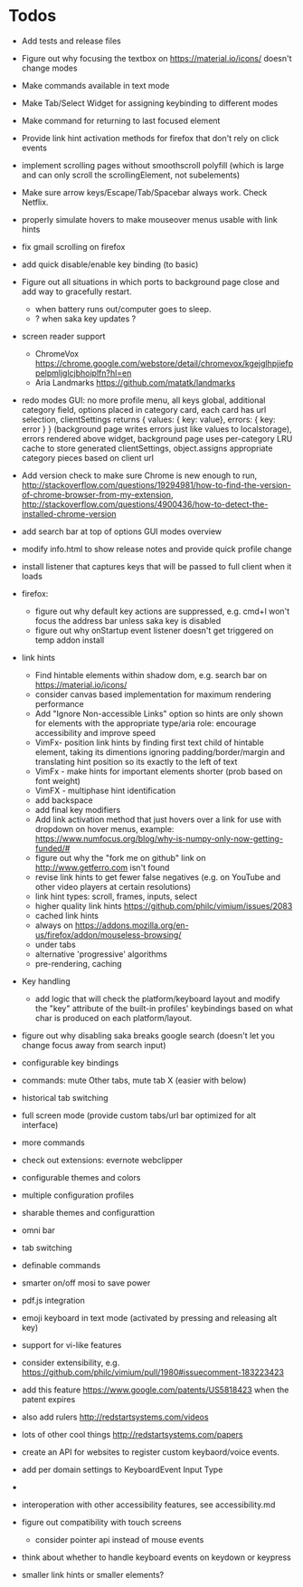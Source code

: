 # Todos

* Add tests and release files
* Figure out why focusing the textbox on https://material.io/icons/ doesn't change modes
* Make commands available in text mode
* Make Tab/Select Widget for assigning keybinding to different modes
* Make command for returning to last focused element
* Provide link hint activation methods for firefox that don't rely on click events
* implement scrolling pages without smoothscroll polyfill (which is large and can only scroll the scrollingElement, not subelements)
* Make sure arrow keys/Escape/Tab/Spacebar always work. Check Netflix.
* properly simulate hovers to make mouseover menus usable with link hints
* fix gmail scrolling on firefox
* add quick disable/enable key binding (to basic)
* Figure out all situations in which ports to background page close and add way to gracefully restart.
  * when battery runs out/computer goes to sleep.
  * ? when saka key updates ?
* screen reader support
  * ChromeVox https://chrome.google.com/webstore/detail/chromevox/kgejglhpjiefppelpmljglcjbhoiplfn?hl=en
  * Aria Landmarks https://github.com/matatk/landmarks
* redo modes GUI: no more profile menu, all keys global, additional category field, options placed in category card, each card has url selection, clientSettings returns { values: { key: value}, errors: { key: error } } (background page writes errors just like values to localstorage), errors rendered above widget, background page uses per-category LRU cache to store generated clientSettings, object.assigns appropriate category pieces based on client url
* Add version check to make sure Chrome is new enough to run, http://stackoverflow.com/questions/19294981/how-to-find-the-version-of-chrome-browser-from-my-extension, http://stackoverflow.com/questions/4900436/how-to-detect-the-installed-chrome-version
* add search bar at top of options GUI modes overview
* modify info.html to show release notes and provide quick profile change
* install listener that captures keys that will be passed to full client when it loads
* firefox:
    * figure out why default key actions are suppressed, e.g. cmd+l won't focus the address bar unless saka key is disabled
    * figure out why onStartup event listener doesn't get triggered on temp addon install
* link hints
    * Find hintable elements within shadow dom, e.g. search bar on https://material.io/icons/
    * consider canvas based implementation for maximum rendering performance
    * Add "Ignore Non-accessible Links" option so hints are only shown for elements with the appropriate type/aria role: encourage accessibility and improve speed
    * VimFx- position link hints by finding first text child of hintable element, taking its dimentions ignoring padding/border/margin and translating hint position so its exactly to the left of text
    * VimFx - make hints for important elements shorter (prob based on font weight)
    * VimFX - multiphase hint identification
    * add backspace
    * add final key modifiers
    * Add link activation method that just hovers over a link for use with dropdown on hover menus, example: https://www.numfocus.org/blog/why-is-numpy-only-now-getting-funded/#
    * figure out why the "fork me on github" link on http://www.getferro.com isn't found
    * revise link hints to get fewer false negatives (e.g. on YouTube and other video players at certain resolutions)
    * link hint types: scroll, frames, inputs, select
    * higher quality link hints https://github.com/philc/vimium/issues/2083
    * cached link hints
    * always on https://addons.mozilla.org/en-us/firefox/addon/mouseless-browsing/
    * under tabs
    * alternative 'progressive' algorithms
    * pre-rendering, caching
* Key handling
    * add logic that will check the platform/keyboard layout and modify the "key" attribute of the built-in profiles' keybindings based on what char is produced on each platform/layout.
* figure out why disabling saka breaks google search (doesn't let you change focus away from search input)
* configurable key bindings
* commands: mute Other tabs, mute tab X (easier with below)
* historical tab switching
* full screen mode (provide custom tabs/url bar optimized for alt interface)
* more commands
* check out extensions: evernote webclipper
* configurable themes and colors
* multiple configuration profiles
* sharable themes and configurattion
* omni bar
* tab switching
* definable commands
* smarter on/off mosi to save power
* pdf.js integration
* emoji keyboard in text mode (activated by pressing and releasing alt key)
* support for vi-like features
* consider extensibility, e.g. https://github.com/philc/vimium/pull/1980#issuecomment-183223423
* add this feature https://www.google.com/patents/US5818423 when the patent expires
* also add rulers http://redstartsystems.com/videos
* lots of other cool things http://redstartsystems.com/papers
* create an API for websites to register custom keybaord/voice events.
* add per domain settings to KeyboardEvent Input Type
*
* interoperation with other accessibility features, see accessibility.md
* figure out compatibility with touch screens
  * consider pointer api instead of mouse events


* think about whether to handle keyboard events on keydown or keypress

* smaller link hints or smaller elements?
